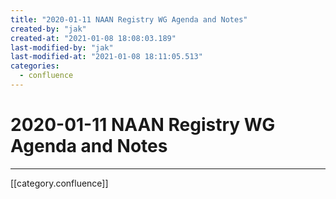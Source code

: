 ```yaml
---
title: "2020-01-11 NAAN Registry WG Agenda and Notes"
created-by: "jak"
created-at: "2021-01-08 18:08:03.189"
last-modified-by: "jak"
last-modified-at: "2021-01-08 18:11:05.513"
categories:
  - confluence
---
```


# 2020-01-11 NAAN Registry WG Agenda and Notes


---

[[category.confluence]]
